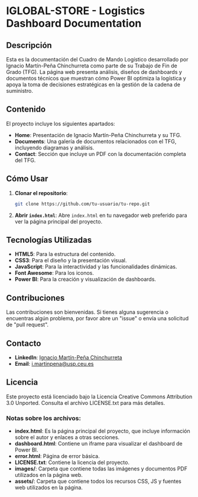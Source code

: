 # IGLOBAL-STORE - Logistics Dashboard Documentation

## Descripción
Esta es la documentación del Cuadro de Mando Logístico desarrollado por Ignacio Martín-Peña Chinchurreta como parte de su Trabajo de Fin de Grado (TFG). La página web presenta análisis, diseños de dashboards y documentos técnicos que muestran cómo Power BI optimiza la logística y apoya la toma de decisiones estratégicas en la gestión de la cadena de suministro.

## Contenido
El proyecto incluye los siguientes apartados:

- **Home**: Presentación de Ignacio Martín-Peña Chinchurreta y su TFG.
- **Documents**: Una galería de documentos relacionados con el TFG, incluyendo diagramas y análisis.
- **Contact**: Sección que incluye un PDF con la documentación completa del TFG.

## Cómo Usar
1. **Clonar el repositorio**:
   ```bash
   git clone https://github.com/tu-usuario/tu-repo.git
   ```
2. **Abrir `index.html`**:
   Abre `index.html` en tu navegador web preferido para ver la página principal del proyecto.

## Tecnologías Utilizadas
- **HTML5**: Para la estructura del contenido.
- **CSS3**: Para el diseño y la presentación visual.
- **JavaScript**: Para la interactividad y las funcionalidades dinámicas.
- **Font Awesome**: Para los iconos.
- **Power BI**: Para la creación y visualización de dashboards.

## Contribuciones
Las contribuciones son bienvenidas. Si tienes alguna sugerencia o encuentras algún problema, por favor abre un "issue" o envía una solicitud de "pull request".

## Contacto
- **LinkedIn**: [Ignacio Martín-Peña Chinchurreta](https://www.linkedin.com/in/ignacio-martin-peña-chinchurreta/)
- **Email**: [i.martinpena@usp.ceu.es](mailto:i.martinpena@usp.ceu.es)

## Licencia
Este proyecto está licenciado bajo la Licencia Creative Commons Attribution 3.0 Unported. Consulta el archivo LICENSE.txt para más detalles.

### Notas sobre los archivos:

- **index.html**: Es la página principal del proyecto, que incluye información sobre el autor y enlaces a otras secciones.
- **dashboard.html**: Contiene un iframe para visualizar el dashboard de Power BI.
- **error.html**: Página de error básica.
- **LICENSE.txt**: Contiene la licencia del proyecto.
- **images/**: Carpeta que contiene todas las imágenes y documentos PDF utilizados en la página web.
- **assets/**: Carpeta que contiene todos los recursos CSS, JS y fuentes web utilizados en la página.
